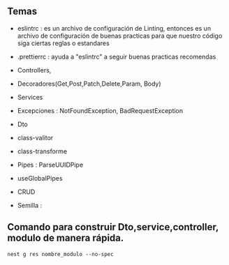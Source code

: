 ## Temas 
- eslintrc : es un archivo de configuración de Linting, entonces es un archivo de configuración de buenas practicas para que nuestro código siga ciertas reglas o estandares

- .prettierrc : ayuda a "eslintrc" a seguir buenas practicas recomendas

- Controllers, 
- Decoradores(Get,Post,Patch,Delete,Param, Body)
- Services
- Excepciones : NotFoundException, BadRequestException
- Dto 
- class-valitor
- class-transforme
- Pipes : ParseUUIDPipe 
- useGlobalPipes
- CRUD
- Semilla : 

## Comando para construir Dto,service,controller, modulo de manera rápida.
``` nest g res nombre_modulo --no-spec ```